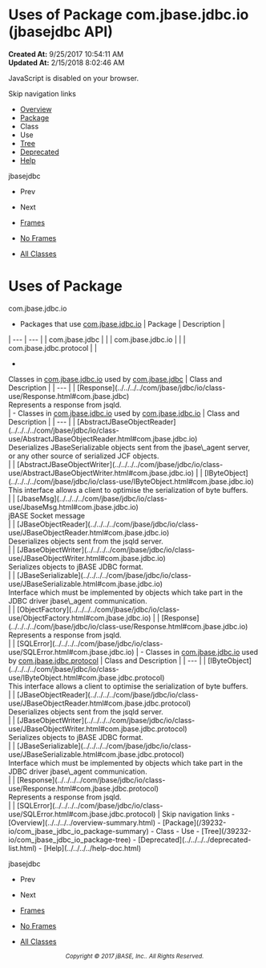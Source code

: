 # Uses of Package com.jbase.jdbc.io (jbasejdbc   API)

**Created At:** 9/25/2017 10:54:11 AM  
**Updated At:** 2/15/2018 8:02:46 AM  

<script type="text/javascript"><!--
    try {
        if (location.href.indexOf('is-external=true') == -1) {
            parent.document.title="Uses of Package com.jbase.jdbc.io (jbasejdbc   API)";
        }
    }
    catch(err) {
    }
//--></script><noscript><div>JavaScript is disabled on your browser.</div></noscript><!-- ========= START OF TOP NAVBAR ======= -->
<!--   -->
Skip navigation links
<!--   -->
- [Overview](../../../../overview-summary.html)
- [Package](/39232-io/com_jbase_jdbc_io_package-summary)
- Class
- Use
- [Tree](/39232-io/com_jbase_jdbc_io_package-tree)
- [Deprecated](../../../../deprecated-list.html)
- [Help](../../../../help-doc.html)


jbasejdbc <br>

- Prev
- Next


- [Frames](../../../../index.html?com/jbase/jdbc/io//39232-io/com_jbase_jdbc_io_package-use)
- [No Frames](/39232-io/com_jbase_jdbc_io_package-use)


- [All Classes](../../../../allclasses-noframe.html)


<script type="text/javascript"><!--
  allClassesLink = document.getElementById("allclasses_navbar_top");
  if(window==top) {
    allClassesLink.style.display = "block";
  }
  else {
    allClassesLink.style.display = "none";
  }
  //--></script>
<!--   -->
<!-- ========= END OF TOP NAVBAR ========= -->
# Uses of Package
com.jbase.jdbc.io

- <caption><span>Packages that use <a href="../../../../com/jbase/jdbc/io//39232-io/com_jbase_jdbc_io_package-summary">com.jbase.jdbc.io</a></span><span class="tabEnd"> </span></caption>| Package | Description |
| --- | --- |
| com.jbase.jdbc |   |
| com.jbase.jdbc.io |   |
| com.jbase.jdbc.protocol |   |
- <!--   -->

<caption><span>Classes in <a href="../../../../com/jbase/jdbc/io//39232-io/com_jbase_jdbc_io_package-summary">com.jbase.jdbc.io</a> used by <a href="../../../../com/jbase/jdbc//39232-io/com_jbase_jdbc_io_package-summary">com.jbase.jdbc</a></span><span class="tabEnd"> </span></caption>| Class and Description |
| --- |
| [Response](../../../../com/jbase/jdbc/io/class-use/Response.html#com.jbase.jdbc)<br>Represents a response from jsqld.<br> |
- <!--   -->

<caption><span>Classes in <a href="../../../../com/jbase/jdbc/io//39232-io/com_jbase_jdbc_io_package-summary">com.jbase.jdbc.io</a> used by <a href="../../../../com/jbase/jdbc/io//39232-io/com_jbase_jdbc_io_package-summary">com.jbase.jdbc.io</a></span><span class="tabEnd"> </span></caption>| Class and Description |
| --- |
| [AbstractJBaseObjectReader](../../../../com/jbase/jdbc/io/class-use/AbstractJBaseObjectReader.html#com.jbase.jdbc.io)<br>Deserializes JBaseSerializable objects sent from the jbase\_agent server,<br> or any other source of serialized JCF objects.<br> |
| [AbstractJBaseObjectWriter](../../../../com/jbase/jdbc/io/class-use/AbstractJBaseObjectWriter.html#com.jbase.jdbc.io)  |
| [IByteObject](../../../../com/jbase/jdbc/io/class-use/IByteObject.html#com.jbase.jdbc.io)<br>This interface allows a client to optimise the serialization of byte buffers.<br> |
| [JbaseMsg](../../../../com/jbase/jdbc/io/class-use/JbaseMsg.html#com.jbase.jdbc.io)<br>jBASE Socket message<br> |
| [JBaseObjectReader](../../../../com/jbase/jdbc/io/class-use/JBaseObjectReader.html#com.jbase.jdbc.io)<br>Deserializes objects sent from the jsqld server.<br> |
| [JBaseObjectWriter](../../../../com/jbase/jdbc/io/class-use/JBaseObjectWriter.html#com.jbase.jdbc.io)<br>Serializes objects to jBASE JDBC format.<br> |
| [JBaseSerializable](../../../../com/jbase/jdbc/io/class-use/JBaseSerializable.html#com.jbase.jdbc.io)<br>Interface which must be implemented by objects which take part in the<br> JDBC driver  jbase\_agent communication.<br> |
| [ObjectFactory](../../../../com/jbase/jdbc/io/class-use/ObjectFactory.html#com.jbase.jdbc.io)  |
| [Response](../../../../com/jbase/jdbc/io/class-use/Response.html#com.jbase.jdbc.io)<br>Represents a response from jsqld.<br> |
| [SQLError](../../../../com/jbase/jdbc/io/class-use/SQLError.html#com.jbase.jdbc.io)  |
- <!--   -->

<caption><span>Classes in <a href="../../../../com/jbase/jdbc/io//39232-io/com_jbase_jdbc_io_package-summary">com.jbase.jdbc.io</a> used by <a href="../../../../com/jbase/jdbc/protocol//39232-io/com_jbase_jdbc_io_package-summary">com.jbase.jdbc.protocol</a></span><span class="tabEnd"> </span></caption>| Class and Description |
| --- |
| [IByteObject](../../../../com/jbase/jdbc/io/class-use/IByteObject.html#com.jbase.jdbc.protocol)<br>This interface allows a client to optimise the serialization of byte buffers.<br> |
| [JBaseObjectReader](../../../../com/jbase/jdbc/io/class-use/JBaseObjectReader.html#com.jbase.jdbc.protocol)<br>Deserializes objects sent from the jsqld server.<br> |
| [JBaseObjectWriter](../../../../com/jbase/jdbc/io/class-use/JBaseObjectWriter.html#com.jbase.jdbc.protocol)<br>Serializes objects to jBASE JDBC format.<br> |
| [JBaseSerializable](../../../../com/jbase/jdbc/io/class-use/JBaseSerializable.html#com.jbase.jdbc.protocol)<br>Interface which must be implemented by objects which take part in the<br> JDBC driver  jbase\_agent communication.<br> |
| [Response](../../../../com/jbase/jdbc/io/class-use/Response.html#com.jbase.jdbc.protocol)<br>Represents a response from jsqld.<br> |
| [SQLError](../../../../com/jbase/jdbc/io/class-use/SQLError.html#com.jbase.jdbc.protocol)  |
<!-- ======= START OF BOTTOM NAVBAR ====== -->
<!--   -->
Skip navigation links
<!--   -->
- [Overview](../../../../overview-summary.html)
- [Package](/39232-io/com_jbase_jdbc_io_package-summary)
- Class
- Use
- [Tree](/39232-io/com_jbase_jdbc_io_package-tree)
- [Deprecated](../../../../deprecated-list.html)
- [Help](../../../../help-doc.html)


jbasejdbc <br>

- Prev
- Next


- [Frames](../../../../index.html?com/jbase/jdbc/io//39232-io/com_jbase_jdbc_io_package-use)
- [No Frames](/39232-io/com_jbase_jdbc_io_package-use)


- [All Classes](../../../../allclasses-noframe.html)


<script type="text/javascript"><!--
  allClassesLink = document.getElementById("allclasses_navbar_bottom");
  if(window==top) {
    allClassesLink.style.display = "block";
  }
  else {
    allClassesLink.style.display = "none";
  }
  //--></script>
<!--   -->
<!-- ======== END OF BOTTOM NAVBAR ======= -->
<small>			<center>			<i>Copyright © 2017 jBASE, Inc.. All Rights Reserved.</i>		</center></small>
